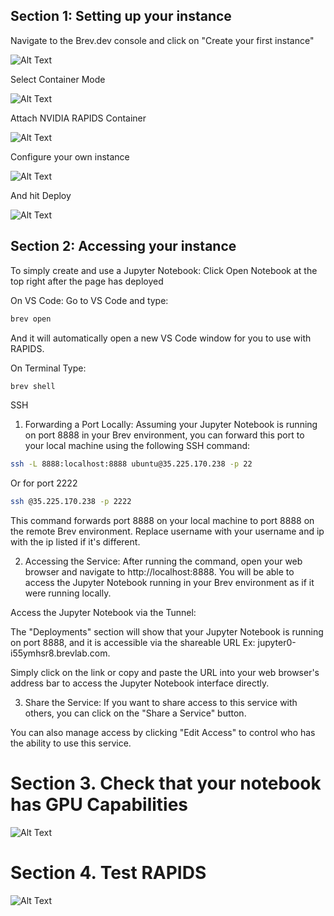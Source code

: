 ## Section 1: Setting up your instance

Navigate to the Brev.dev console and click on "Create your first instance"

![Alt Text](/_static/images/platforms/brev/brev1.png)

Select Container Mode

![Alt Text](/_static/images/platforms/brev/brev2.png)

Attach NVIDIA RAPIDS Container

![Alt Text](/_static/images/platforms/brev/brev3.png)

Configure your own instance 

![Alt Text](/_static/images/platforms/brev/brev4.png)

And hit Deploy

![Alt Text](/_static/images/platforms/brev/brev5.png)

## Section 2: Accessing your instance

To simply create and use a Jupyter Notebook:
Click Open Notebook at the top right after the page has deployed


On VS Code:
Go to VS Code and type: 
```bash
brev open 
```
And it will automatically open a new VS Code window for you to use with RAPIDS. 


On Terminal 
Type: 
```bash
brev shell 
```

SSH
1. Forwarding a Port Locally:
Assuming your Jupyter Notebook is running on port 8888 in your Brev environment, you can forward this port to your local machine using the following SSH command:
```bash
ssh -L 8888:localhost:8888 ubuntu@35.225.170.238 -p 22
```
Or for port 2222
```bash
ssh @35.225.170.238 -p 2222
```

This command forwards port 8888 on your local machine to port 8888 on the remote Brev environment.
Replace username with your username and ip with the ip listed if it's different.

2. Accessing the Service:
After running the command, open your web browser and navigate to http://localhost:8888. You will be able to access the Jupyter Notebook running in your Brev environment as if it were running locally.

Access the Jupyter Notebook via the Tunnel:

The "Deployments" section will show that your Jupyter Notebook is running on port 8888, and it is accessible via the shareable URL Ex: jupyter0-i55ymhsr8.brevlab.com.

Simply click on the link or copy and paste the URL into your web browser's address bar to access the Jupyter Notebook interface directly.

3. Share the Service:
If you want to share access to this service with others, you can click on the "Share a Service" button.

You can also manage access by clicking "Edit Access" to control who has the ability to use this service.

# Section 3. Check that your notebook has GPU Capabilities

![Alt Text](/_static/images/platforms/brev/brev6.png)

# Section 4. Test RAPIDS

![Alt Text](/_static/images/platforms/brev/brev7.png)

